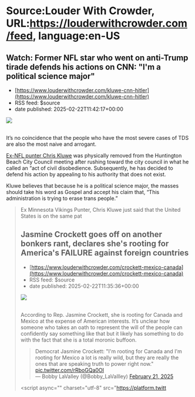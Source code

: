 # Source:Louder With Crowder, URL:https://louderwithcrowder.com/feed, language:en-US

## Watch: Former NFL star who went on anti-Trump tirade defends his actions on CNN: "I'm a political science major"
 - [https://www.louderwithcrowder.com/kluwe-cnn-hitler](https://www.louderwithcrowder.com/kluwe-cnn-hitler)
 - RSS feed: $source
 - date published: 2025-02-22T11:42:17+00:00

<img src="https://www.louderwithcrowder.com/media-library/image.png?id=56571733&width=1200&height=600&coordinates=0%2C112%2C0%2C113"/><br/><br/><p>It’s no coincidence that the people who have the most severe cases of TDS are also the most naive and arrogant. </p><p><a href="https://www.louderwithcrowder.com/kluwe-arrested-council" target="_self"><u>Ex-NFL punter Chris Kluwe</u></a> was physically removed from the Huntington Beach City Council meeting after rushing toward the city council in what he called an “act of civil disobedience. Subsequently, he has decided to defend his action by appealing to his authority that does not exist. </p><p>Kluwe believes that because he is a political science major, the masses should take his word as Gospel and accept his claim that, “This administration is trying to erase trans people.”</p><div class="rm-embed embed-media"><blockquote class="twitter-tweet">Ex Minnesota Vikings Punter, Chris Kluwe just said that the United States is on the same pat

## Jasmine Crockett goes off on another bonkers rant, declares she's rooting for America's FAILURE against foreign countries
 - [https://www.louderwithcrowder.com/crockett-mexico-canada](https://www.louderwithcrowder.com/crockett-mexico-canada)
 - RSS feed: $source
 - date published: 2025-02-22T11:35:36+00:00

<img src="https://www.louderwithcrowder.com/media-library/image.png?id=56571724&width=1200&height=600&coordinates=0%2C61%2C0%2C61"/><br/><br/><p>According to Rep. Jasmine Crockett, she is rooting for Canada and Mexico at the expense of American interests. It’s unclear how someone who takes an oath to represent the will of the people can confidently say something like that but it likely has something to do with the fact that she is a total moronic buffoon.</p><div class="rm-embed embed-media"><blockquote class="twitter-tweet">Democrat Jasmine Crockett: "I'm rooting for Canada and I'm rooting for Mexico a lot is really wild, but they are really the ones that are speaking truth to power right now." <a href="https://t.co/rRboGQa0OI">pic.twitter.com/rRboGQa0OI</a><br/>— Bobby LaValley (@Bobby_LaVallley) <a href="https://twitter.com/Bobby_LaVallley/status/1892980795205169499?ref_src=twsrc%5Etfw">February 21, 2025</a></blockquote> <script async="" charset="utf-8" src="https://platform.twitt

